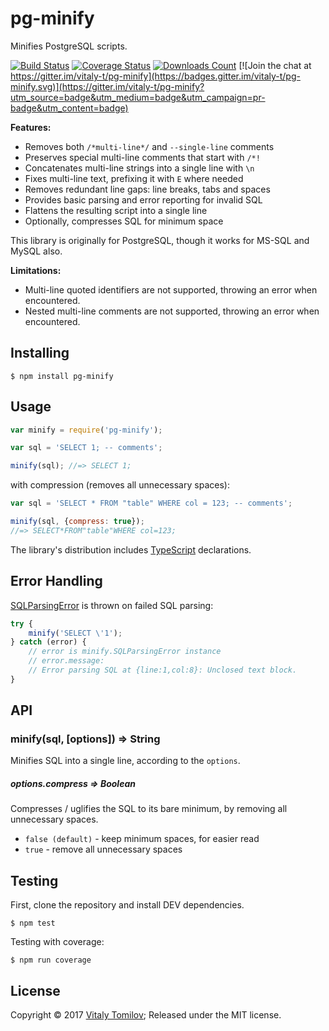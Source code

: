 pg-minify
=========

Minifies PostgreSQL scripts.

[![Build Status](https://travis-ci.org/vitaly-t/pg-minify.svg?branch=master)](https://travis-ci.org/vitaly-t/pg-minify)
[![Coverage Status](https://coveralls.io/repos/vitaly-t/pg-minify/badge.svg?branch=master)](https://coveralls.io/r/vitaly-t/pg-minify?branch=master)
[![Downloads Count](http://img.shields.io/npm/dm/pg-minify.svg)](https://www.npmjs.com/package/pg-minify)
[![Join the chat at https://gitter.im/vitaly-t/pg-minify](https://badges.gitter.im/vitaly-t/pg-minify.svg)](https://gitter.im/vitaly-t/pg-minify?utm_source=badge&utm_medium=badge&utm_campaign=pr-badge&utm_content=badge)

**Features:**

* Removes both `/*multi-line*/` and `--single-line` comments
* Preserves special multi-line comments that start with `/*!`
* Concatenates multi-line strings into a single line with `\n`
* Fixes multi-line text, prefixing it with `E` where needed
* Removes redundant line gaps: line breaks, tabs and spaces
* Provides basic parsing and error reporting for invalid SQL
* Flattens the resulting script into a single line
* Optionally, compresses SQL for minimum space 

This library is originally for PostgreSQL, though it works for MS-SQL and MySQL also.

**Limitations:**

* Multi-line quoted identifiers are not supported, throwing an error when encountered.
* Nested multi-line comments are not supported, throwing an error when encountered.

## Installing

```
$ npm install pg-minify
```

## Usage

```js
var minify = require('pg-minify');

var sql = 'SELECT 1; -- comments';

minify(sql); //=> SELECT 1;
```

with compression (removes all unnecessary spaces):

```js
var sql = 'SELECT * FROM "table" WHERE col = 123; -- comments';

minify(sql, {compress: true});
//=> SELECT*FROM"table"WHERE col=123;
```

The library's distribution includes [TypeScript] declarations.

## Error Handling

[SQLParsingError] is thrown on failed SQL parsing:

```js
try {
    minify('SELECT \'1');
} catch (error) {
    // error is minify.SQLParsingError instance
    // error.message:
    // Error parsing SQL at {line:1,col:8}: Unclosed text block.
}
```

## API

### minify(sql, [options]) ⇒ String

Minifies SQL into a single line, according to the `options`.

##### options.compress ⇒ Boolean

Compresses / uglifies the SQL to its bare minimum, by removing all unnecessary spaces.

* `false (default)` - keep minimum spaces, for easier read
* `true` - remove all unnecessary spaces 

## Testing

First, clone the repository and install DEV dependencies.

```
$ npm test
```

Testing with coverage:
```
$ npm run coverage
```

## License

Copyright © 2017 [Vitaly Tomilov](https://github.com/vitaly-t);
Released under the MIT license.

[SQLParsingError]:https://github.com/vitaly-t/pg-minify/blob/master/lib/error.js#L21
[TypeScript]:https://github.com/vitaly-t/pg-minify/tree/master/typescript
